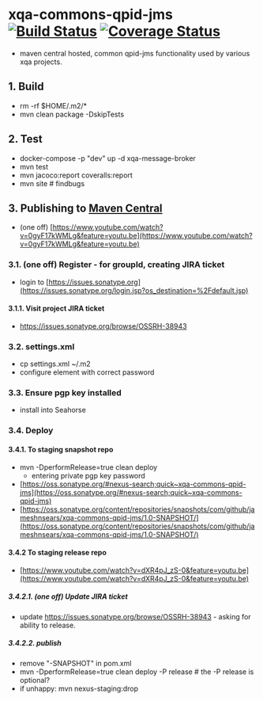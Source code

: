# xqa-commons-qpid-jms [![Build Status](https://travis-ci.org/jameshnsears/xqa-commons-qpid-jms.svg?branch=master)](https://travis-ci.org/jameshnsears/xqa-commons-qpid-jms) [![Coverage Status](https://coveralls.io/repos/github/jameshnsears/xqa-commons-qpid-jms/badge.svg?branch=master)](https://coveralls.io/github/jameshnsears/xqa-commons-qpid-jms?branch=master)
* maven central hosted, common qpid-jms functionality used by various xqa projects.

## 1. Build
* rm -rf $HOME/.m2/*
* mvn clean package -DskipTests

## 2. Test
* docker-compose -p "dev" up -d xqa-message-broker
* mvn test
* mvn jacoco:report coveralls:report
* mvn site  # findbugs

## 3. Publishing to [Maven Central](https://search.maven.org/)
* (one off) [https://www.youtube.com/watch?v=0gyF17kWMLg&feature=youtu.be](https://www.youtube.com/watch?v=0gyF17kWMLg&feature=youtu.be)

### 3.1. (one off) Register - for groupId, creating JIRA ticket
* login to [https://issues.sonatype.org](https://issues.sonatype.org/login.jsp?os_destination=%2Fdefault.jsp)

#### 3.1.1. Visit project JIRA ticket
* https://issues.sonatype.org/browse/OSSRH-38943

### 3.2. settings.xml
* cp settings.xml ~/.m2
* configure <password/> element with correct password

### 3.3. Ensure pgp key installed
* install into Seahorse

### 3.4. Deploy
#### 3.4.1. To staging snapshot repo
* mvn -DperformRelease=true clean deploy
    * entering private pgp key password
* [https://oss.sonatype.org/#nexus-search;quick~xqa-commons-qpid-jms](https://oss.sonatype.org/#nexus-search;quick~xqa-commons-qpid-jms)
* [https://oss.sonatype.org/content/repositories/snapshots/com/github/jameshnsears/xqa-commons-qpid-jms/1.0-SNAPSHOT/](https://oss.sonatype.org/content/repositories/snapshots/com/github/jameshnsears/xqa-commons-qpid-jms/1.0-SNAPSHOT/)

#### 3.4.2 To staging release repo
* [https://www.youtube.com/watch?v=dXR4pJ_zS-0&feature=youtu.be](https://www.youtube.com/watch?v=dXR4pJ_zS-0&feature=youtu.be)

##### 3.4.2.1. (one off) Update JIRA ticket
* update https://issues.sonatype.org/browse/OSSRH-38943 - asking for ability to release.

##### 3.4.2.2. publish
* remove "-SNAPSHOT" in pom.xml
* mvn -DperformRelease=true clean deploy -P release  # the -P release is optional?
* if unhappy: mvn nexus-staging:drop
